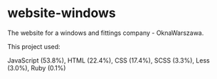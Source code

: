 # website-windows

The website for a windows and fittings company - OknaWarszawa.

This project used:

JavaScript (53.8%),
HTML (22.4%),
CSS (17.4%),
SCSS (3.3%),
Less (3.0%),
Ruby (0.1%)
